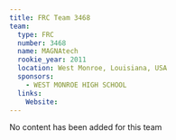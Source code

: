```yaml
---
title: FRC Team 3468
team:
  type: FRC
  number: 3468
  name: MAGNAtech
  rookie_year: 2011
  location: West Monroe, Louisiana, USA
  sponsors:
    - WEST MONROE HIGH SCHOOL
  links:
    Website: 
---
```

No content has been added for this team